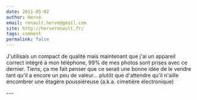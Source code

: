 ```yaml
---
date: 2011-05-02
author: Hervé
email: renault.herve@gmail.com
site: http://herverenault.fr/
tags: comment
permalink: false
---
```


<p>J'utilisais un compact de qualité mais maintenant que j'ai un appareil correct intégré à mon téléphone, 99% de mes photos sont prises avec ce dernier. Tiens, ça me fait penser que ce serait une bonne idée de le vendre tant qu'il a encore un peu de valeur... plutôt que d'attendre qu'il n'aille encombrer une étagère poussiéreuse (a.k.a. cimetière électronique)</p>
---